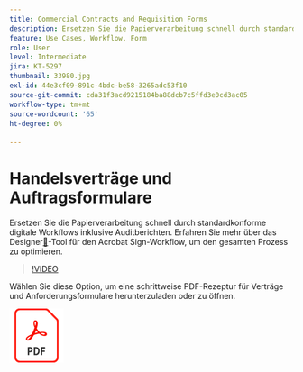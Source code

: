 ```yaml
---
title: Commercial Contracts and Requisition Forms
description: Ersetzen Sie die Papierverarbeitung schnell durch standardkonforme digitale Workflows mit Prüfberichten
feature: Use Cases, Workflow, Form
role: User
level: Intermediate
jira: KT-5297
thumbnail: 33980.jpg
exl-id: 44e3cf09-891c-4bdc-be58-3265adc53f10
source-git-commit: cda31f3acd9215184ba88dcb7c5ffd3e0cd3ac05
workflow-type: tm+mt
source-wordcount: '65'
ht-degree: 0%

---
```


# Handelsverträge und Auftragsformulare

Ersetzen Sie die Papierverarbeitung schnell durch standardkonforme digitale Workflows inklusive Auditberichten. Erfahren Sie mehr über das Designer[&#128279;](../admin/building-a-custom-workflow.md)-Tool für den Acrobat Sign-Workflow, um den gesamten Prozess zu optimieren.

>[!VIDEO](https://video.tv.adobe.com/v/3409554?quality=12&learn=on&hidetitle=true&captions=ger)

Wählen Sie diese Option, um eine schrittweise PDF-Rezeptur für Verträge und Anforderungsformulare herunterzuladen oder zu öffnen.

[![PDF-Rezept herunterladen](../assets/acrobat_PDF_96.png)](../assets/adobe-sign_set_up_a_workflow_use_case.pdf)
